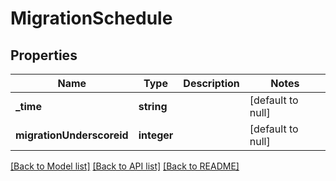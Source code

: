 # MigrationSchedule

## Properties
Name | Type | Description | Notes
------------ | ------------- | ------------- | -------------
**_time** | **string** |  | [default to null]
**migrationUnderscoreid** | **integer** |  | [default to null]

[[Back to Model list]](../README.md#documentation-for-models) [[Back to API list]](../README.md#documentation-for-api-endpoints) [[Back to README]](../README.md)


